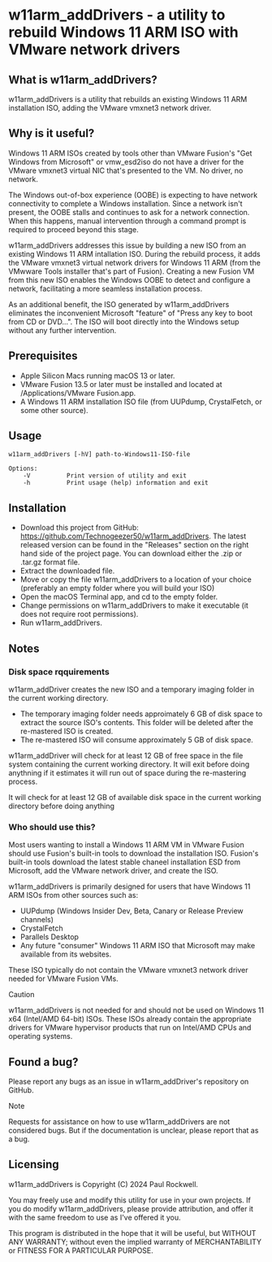 # w11arm_addDrivers - a utility to rebuild Windows 11 ARM ISO with VMware network drivers

## What is w11arm_addDrivers?

w11arm_addDrivers is a utility that rebuilds an existing Windows 11 ARM installation ISO, adding the VMware vmxnet3 network driver.

## Why is it useful?

Windows 11 ARM ISOs created by tools other than VMware Fusion's "Get Windows from Microsoft" or vmw_esd2iso do not have a driver for
the VMware vmxnet3 virtual NIC that's presented to the VM. No driver, no network.
 
The Windows out-of-box experience (OOBE) is expecting to have network connectivity to complete a Windows installation. Since a
network isn't present, the OOBE stalls and continues to ask for a network connection. 
When this happens, manual intervention through a command prompt is required to proceed beyond this stage.

w11arm_addDrivers addresses this issue by building a new ISO from an existing Windows 11 ARM intallation ISO. During the rebuild
process, it adds the VMware vmxnet3 virtual network drivers for Windows 11 ARM (from the VMwware Tools installer that's part of Fusion). 
Creating a new Fusion VM from this new ISO enables the Windows OOBE to detect and configure a network, facilitating a more seamless installation process.  

As an additional benefit, the ISO generated by w11arm_addDrivers eliminates the inconvenient Microsoft "feature" 
of "Press any key to boot from CD or DVD...".
The ISO will boot directly into the Windows setup without any further intervention.

## Prerequisites 

* Apple Silicon Macs running macOS 13 or later.
* VMware Fusion 13.5 or later must be installed and located at /Applications/VMware Fusion.app.
* A Windows 11 ARM installation ISO file (from UUPdump, CrystalFetch, or some other source).

## Usage

```
w11arm_addDrivers [-hV] path-to-Windows11-ISO-file

Options:
	-V			Print version of utility and exit
	-h			Print usage (help) information and exit
```

## Installation

* Download this project from GitHub: https://github.com/Technogeezer50/w11arm_addDrivers. The latest released version
can be found in the "Releases" section on the right hand side of the project page. You can download either
the .zip or .tar.gz format file.
* Extract the downloaded file.
* Move or copy the file w11arm_addDrivers to a location of your choice (preferably an empty folder where you will build your ISO)
* Open the macOS Terminal app, and cd to the empty folder.
* Change permissions on w11arm_addDrivers to make it executable (it does not require root permissions).
* Run w11arm_addDrivers.

## Notes

### Disk space rqquirements

w11arm_addDriver creates the new ISO and a temporary imaging folder in the current working directory.

* The temporary imaging folder needs approimately 6 GB of disk space to extract the source ISO's contents. This folder will be deleted
after the re-mastered ISO is created.
* The re-mastered ISO will consume approximately 5 GB of disk space.

w11arm_addDriver will check for at least 12 GB of free space in the file system containing the current working directory. It will
exit before doing anythning if it estimates it will run out of space during the re-mastering process.

It will check for at least 12 GB of available disk space in the current working directory before doing anything

### Who should use this?

Most users wanting to install a Windows 11 ARM VM in VMware Fusion should use Fusion's built-in tools to download the installation ISO. 
Fusion's built-in tools download the latest stable chaneel installation ESD from
Microsoft, add the VMware network driver, and create the ISO.

w11arm_addDrivers is primarily designed for users that have Windows 11 ARM ISOs from other sources such as:

- UUPdump (Windows Insider Dev, Beta, Canary or Release Preview channels)
- CrystalFetch
- Parallels Desktop
- Any future "consumer" Windows 11 ARM ISO that Microsoft may make available from its websites.

These ISO typically do not contain the VMware vmxnet3 network driver needed for VMware Fusion VMs.

> [!CAUTION]
> w11arm_addDrivers is not needed for and should not be used on Windows 11 x64 (Intel/AMD 64-bit) ISOs. These ISOs already contain
> the appropriate drivers for VMware hypervisor products that run on Intel/AMD CPUs and operating systems.

## Found a bug?

Please report any bugs as an issue in w11arm_addDriver's repository on GitHub.

> [!NOTE]
> Requests for assistance on how to use w11arm_addDrivers are not considered bugs.
> But if the documentation is unclear, please report that as a bug. 

## Licensing

w11arm_addDrivers is Copyright (C) 2024 Paul Rockwell.

You may freely use and modify this utility for use in your own projects. If you do modify w11arm_addDrivers, please provide attribution,
and offer it with the same freedom to use as I've offered it you.

This program is distributed in the hope that it will be useful,
but WITHOUT ANY WARRANTY; without even the implied warranty of
MERCHANTABILITY or FITNESS FOR A PARTICULAR PURPOSE.  

